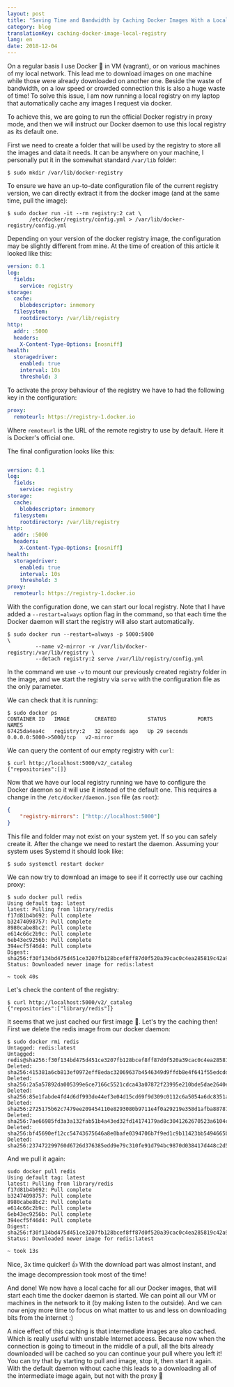 ```yaml
---
layout: post
title: "Saving Time and Bandwidth by Caching Docker Images With a Local Registry"
category: blog
translationKey: caching-docker-image-local-registry
lang: en
date: 2018-12-04
---
```


On a regular basis I use Docker 🐳 in VM (vagrant), or on various machines of
my local network. This lead me to download images on one machine while those
were already downloaded on another one. Beside the waste of bandwidth, on a low
speed or crowded connection this is also a huge waste of time! To solve this
issue, I am now running a local registry on my laptop that automatically cache
any images I request via docker.

To achieve this, we are going to run the official Docker registry in proxy
mode, and then we will instruct our Docker daemon to use this local registry as
its default one.

First we need to create a folder that will be used by the registry to store all
the images and data it needs. It can be anywhere on your machine, I personally
put it in the somewhat standard `/var/lib` folder:

```
$ sudo mkdir /var/lib/docker-registry
```

To ensure we have an up-to-date configuration file of the current registry
version, we can directly extract it from the docker image (and at the same
time, pull the image):

```
$ sudo docker run -it --rm registry:2 cat \
       /etc/docker/registry/config.yml > /var/lib/docker-registry/config.yml
```

Depending on your version of the docker registry image, the configuration may
be slightly different from mine. At the time of creation of this article it
looked like this:

```yaml
version: 0.1
log:
  fields:
    service: registry
storage:
  cache:
    blobdescriptor: inmemory
  filesystem:
    rootdirectory: /var/lib/registry
http:
  addr: :5000
  headers:
    X-Content-Type-Options: [nosniff]
health:
  storagedriver:
    enabled: true
    interval: 10s
    threshold: 3
```

To activate the proxy behaviour of the registry we have to had the following
key in the configuration:

```yaml
proxy:
  remoteurl: https://registry-1.docker.io
```

Where `remoteurl` is the URL of the remote registry to use by default. Here it
is Docker's official one.

The final configuration looks like this:

```yaml

version: 0.1
log:
  fields:
    service: registry
storage:
  cache:
    blobdescriptor: inmemory
  filesystem:
    rootdirectory: /var/lib/registry
http:
  addr: :5000
  headers:
    X-Content-Type-Options: [nosniff]
health:
  storagedriver:
    enabled: true
    interval: 10s
    threshold: 3
proxy:
  remoteurl: https://registry-1.docker.io
```

With the configuration done, we can start our local registry. Note that I have
added a `--restart=always` option flag in the command, so that each time the
Docker daemon will start the registry will also start automatically.

```
$ sudo docker run --restart=always -p 5000:5000                         \
         --name v2-mirror -v /var/lib/docker-registry:/var/lib/registry \
         --detach registry:2 serve /var/lib/registry/config.yml
```

In the command we use `-v` to mount our previously created registry folder in
the image, and we start the registry via `serve` with the configuration file as
the only parameter.

We can check that it is running:

```
$ sudo docker ps
CONTAINER ID   IMAGE        CREATED          STATUS          PORTS                    NAMES
67425da4ea4c   registry:2   32 seconds ago   Up 29 seconds   0.0.0.0:5000->5000/tcp   v2-mirror
```

We can query the content of our empty registry with `curl`:

```
$ curl http://localhost:5000/v2/_catalog
{"repositories":[]}
```

Now that we have our local registry running we have to configure the Docker
daemon so it will use it instead of the default one. This requires a change in
the `/etc/docker/daemon.json` file (as `root`):

```json
{
    "registry-mirrors": ["http://localhost:5000"]
}
```

This file and folder may not exist on your system yet. If so you can safely
create it. After the change we need to restart the daemon. Assuming your
system uses Systemd it should look like:

```
$ sudo systemctl restart docker
```

We can now try to download an image to see if it correctly use our caching proxy:

```
$ sudo docker pull redis
Using default tag: latest
latest: Pulling from library/redis
f17d81b4b692: Pull complete
b32474098757: Pull complete
8980cabe8bc2: Pull complete
e614c66c2b9c: Pull complete
6eb43ec9256b: Pull complete
394ecf5f46d4: Pull complete
Digest: sha256:f30f134bd475d451ce3207fb128bcef8ff87d0f520a39cac0c4ea285819c42a9
Status: Downloaded newer image for redis:latest

~ took 40s
```

Let's check the content of the registry:

```
$ curl http://localhost:5000/v2/_catalog
{"repositories":["library/redis"]}
```

It seems that we just cached our first image 🎉. Let's try the caching then!
First we delete the redis image from our docker daemon:

```
$ sudo docker rmi redis
Untagged: redis:latest
Untagged: redis@sha256:f30f134bd475d451ce3207fb128bcef8ff87d0f520a39cac0c4ea285819c42a9
Deleted: sha256:415381a6cb813ef0972eff8edac32069637b4546349d9ffdb8e4f641f55edcdd
Deleted: sha256:2a5a57892da005399e6ce7166c5521cdca43a07872f23995e210bde5dae2640e
Deleted: sha256:85e1fabde4fd4d6df993de44ef3e04d15cd69f9d309c0112c6a5054a6dc8351a
Deleted: sha256:2725175b62c7479ee209454110e8293080b9711e4f0a29219e358d1afba88787
Deleted: sha256:7ae66985fd3a3a132fab51b4a43ed32fd14174179ad8c3041262670523a6104c
Deleted: sha256:bf45690ef12cc54743675646a8e0bafe0394706b7f9ed1c9b11423bb5494665b
Deleted: sha256:237472299760d6726d376385edd9e79c310fe91d794bc9870d038417d448c2d5
```

And we pull it again:

```
sudo docker pull redis
Using default tag: latest
latest: Pulling from library/redis
f17d81b4b692: Pull complete
b32474098757: Pull complete
8980cabe8bc2: Pull complete
e614c66c2b9c: Pull complete
6eb43ec9256b: Pull complete
394ecf5f46d4: Pull complete
Digest: sha256:f30f134bd475d451ce3207fb128bcef8ff87d0f520a39cac0c4ea285819c42a9
Status: Downloaded newer image for redis:latest

~ took 13s
```

Nice, 3x time quicker! 👍 With the download part was almost instant, and the
image decompression took most of the time!

And done! We now have a local cache for all our Docker images, that will start
each time the docker daemon is started. We can point all our VM or machines in
the network to it (by making listen to the outside). And we can now enjoy more
time to focus on what matter to us and less on downloading bits from the
internet :)

A nice effect of this caching is that intermediate images are also cached.
Which is really useful with unstable Internet access. Because now when the
connection is going to timeout in the middle of a pull, all the bits already
downloaded will be cached so you can continue your pull where you left it! You
can try that by starting to pull and image, stop it, then start it again. With
the default daemon without cache this leads to a downloading all of the
intermediate image again, but not with the proxy 👏
